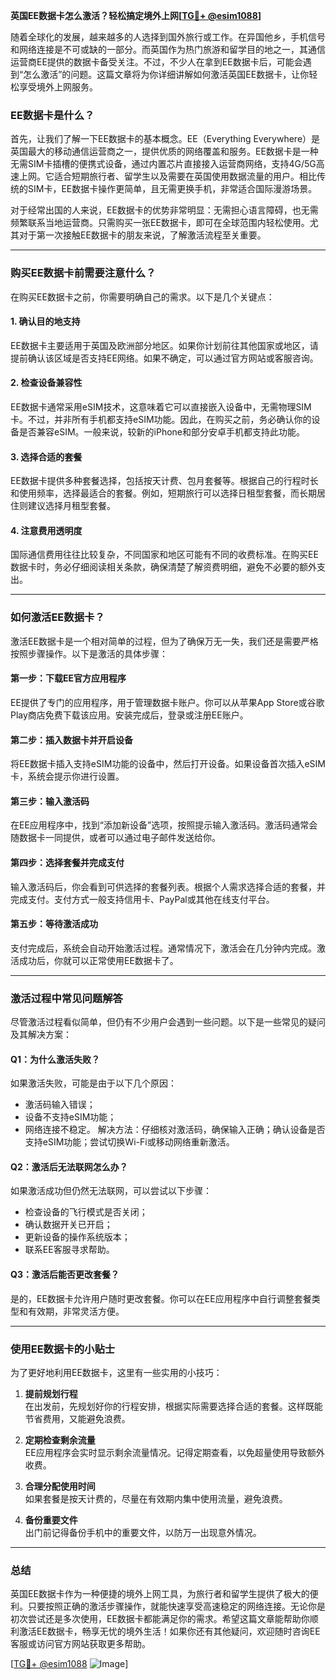 **英国EE数据卡怎么激活？轻松搞定境外上网[[TG💪+ @esim1088](https://t.me/s/esim1088)]**

随着全球化的发展，越来越多的人选择到国外旅行或工作。在异国他乡，手机信号和网络连接是不可或缺的一部分。而英国作为热门旅游和留学目的地之一，其通信运营商EE提供的数据卡备受关注。不过，不少人在拿到EE数据卡后，可能会遇到“怎么激活”的问题。这篇文章将为你详细讲解如何激活英国EE数据卡，让你轻松享受境外上网服务。

### EE数据卡是什么？

首先，让我们了解一下EE数据卡的基本概念。EE（Everything Everywhere）是英国最大的移动通信运营商之一，提供优质的网络覆盖和服务。EE数据卡是一种无需SIM卡插槽的便携式设备，通过内置芯片直接接入运营商网络，支持4G/5G高速上网。它适合短期旅行者、留学生以及需要在英国使用数据流量的用户。相比传统的SIM卡，EE数据卡操作更简单，且无需更换手机，非常适合国际漫游场景。

对于经常出国的人来说，EE数据卡的优势非常明显：无需担心语言障碍，也无需频繁联系当地运营商。只需购买一张EE数据卡，即可在全球范围内轻松使用。尤其对于第一次接触EE数据卡的朋友来说，了解激活流程至关重要。

---

### 购买EE数据卡前需要注意什么？

在购买EE数据卡之前，你需要明确自己的需求。以下是几个关键点：

#### 1. **确认目的地支持**
   EE数据卡主要适用于英国及欧洲部分地区。如果你计划前往其他国家或地区，请提前确认该区域是否支持EE网络。如果不确定，可以通过官方网站或客服咨询。

#### 2. **检查设备兼容性**
   EE数据卡通常采用eSIM技术，这意味着它可以直接嵌入设备中，无需物理SIM卡。不过，并非所有手机都支持eSIM功能。因此，在购买之前，务必确认你的设备是否兼容eSIM。一般来说，较新的iPhone和部分安卓手机都支持此功能。

#### 3. **选择合适的套餐**
   EE数据卡提供多种套餐选择，包括按天计费、包月套餐等。根据自己的行程时长和使用频率，选择最适合的套餐。例如，短期旅行可以选择日租型套餐，而长期居住则建议选择月租型套餐。

#### 4. **注意费用透明度**
   国际通信费用往往比较复杂，不同国家和地区可能有不同的收费标准。在购买EE数据卡时，务必仔细阅读相关条款，确保清楚了解资费明细，避免不必要的额外支出。

---

### 如何激活EE数据卡？

激活EE数据卡是一个相对简单的过程，但为了确保万无一失，我们还是需要严格按照步骤操作。以下是激活的具体步骤：

#### 第一步：下载EE官方应用程序
   EE提供了专门的应用程序，用于管理数据卡账户。你可以从苹果App Store或谷歌Play商店免费下载该应用。安装完成后，登录或注册EE账户。

#### 第二步：插入数据卡并开启设备
   将EE数据卡插入支持eSIM功能的设备中，然后打开设备。如果设备首次插入eSIM卡，系统会提示你进行设置。

#### 第三步：输入激活码
   在EE应用程序中，找到“添加新设备”选项，按照提示输入激活码。激活码通常会随数据卡一同提供，或者可以通过电子邮件发送给你。

#### 第四步：选择套餐并完成支付
   输入激活码后，你会看到可供选择的套餐列表。根据个人需求选择合适的套餐，并完成支付。支付方式一般支持信用卡、PayPal或其他在线支付平台。

#### 第五步：等待激活成功
   支付完成后，系统会自动开始激活过程。通常情况下，激活会在几分钟内完成。激活成功后，你就可以正常使用EE数据卡了。

---

### 激活过程中常见问题解答

尽管激活过程看似简单，但仍有不少用户会遇到一些问题。以下是一些常见的疑问及其解决方案：

#### Q1：为什么激活失败？
   如果激活失败，可能是由于以下几个原因：
   - 激活码输入错误；
   - 设备不支持eSIM功能；
   - 网络连接不稳定。
   解决方法：仔细核对激活码，确保输入正确；确认设备是否支持eSIM功能；尝试切换Wi-Fi或移动网络重新激活。

#### Q2：激活后无法联网怎么办？
   如果激活成功但仍然无法联网，可以尝试以下步骤：
   - 检查设备的飞行模式是否关闭；
   - 确认数据开关已开启；
   - 更新设备的操作系统版本；
   - 联系EE客服寻求帮助。

#### Q3：激活后能否更改套餐？
   是的，EE数据卡允许用户随时更改套餐。你可以在EE应用程序中自行调整套餐类型和有效期，非常灵活方便。

---

### 使用EE数据卡的小贴士

为了更好地利用EE数据卡，这里有一些实用的小技巧：

1. **提前规划行程**  
   在出发前，先规划好你的行程安排，根据实际需要选择合适的套餐。这样既能节省费用，又能避免浪费。

2. **定期检查剩余流量**  
   EE应用程序会实时显示剩余流量情况。记得定期查看，以免超量使用导致额外收费。

3. **合理分配使用时间**  
   如果套餐是按天计费的，尽量在有效期内集中使用流量，避免浪费。

4. **备份重要文件**  
   出门前记得备份手机中的重要文件，以防万一出现意外情况。

---

### 总结

英国EE数据卡作为一种便捷的境外上网工具，为旅行者和留学生提供了极大的便利。只要按照正确的激活步骤操作，就能快速享受高速稳定的网络连接。无论你是初次尝试还是多次使用，EE数据卡都能满足你的需求。希望这篇文章能帮助你顺利激活EE数据卡，畅享无忧的境外生活！如果你还有其他疑问，欢迎随时咨询EE客服或访问官方网站获取更多帮助。

[[TG💪+ @esim1088](https://t.me/s/esim1088) ![Image](https://i.postimg.cc/4NQfJmqS/Snipaste-2025-05-13-00-14-12.png)]